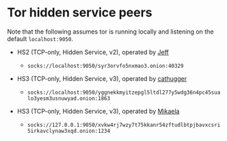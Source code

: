 # Tor hidden service peers

Note that the following assumes tor is running locally and listening on the default `localhost:9050`.

* HS2 (TCP-only, Hidden Service, v2), operated by [Jeff](https://i2p.rocks/contact.txt)
  * `socks://localhost:9050/syr3orvfo5nxmao3.onion:40329`

* HS3 (TCP-only, Hidden Service, v3), operated by [cathugger](http://cathug2kyi4ilneggumrenayhuhsvrgn6qv2y47bgeet42iivkpynqad.onion/contact.html)
  * `socks://localhost:9050/yggnekkmyitzepgl5ltdl277y5wdg36n4pc45sualo3yesm3usnuwyad.onion:1863`

* HS3 (TCP-only, Hidden Service, v3), operated by [Mikaela](https://mikaela.info/)
  * `socks://127.0.0.1:9050/xvkw4rj7wzy7t75kkanr54zftudlbtpjbavxcsri5irkavclynaw3xqd.onion:1234`
